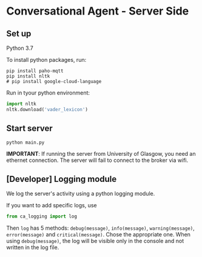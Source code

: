 # Conversational Agent - Server Side

## Set up

Python 3.7

To install python packages, run:
```shell
pip install paho-mqtt
pip install nltk
# pip install google-cloud-language
```

Run in tyour python environment:
```python
import nltk
nltk.download('vader_lexicon')
```

## Start server

```shell
python main.py
```

__IMPORTANT__: If running the server from University of Glasgow, you need an ethernet connection.
The server will fail to connect to the broker via wifi.

## [Developer] Logging module

We log the server's activity using a python logging module.

If you want to add specific logs, use 
```python 
from ca_logging import log
``` 
Then `log` has 5 methods: `debug(message)`, `info(message)`, `warning(message)`, `error(message)` and `critical(message)`. Chose the appropriate one. When using `debug(message)`, the log will be visible only in the console and not written in the log file. 
